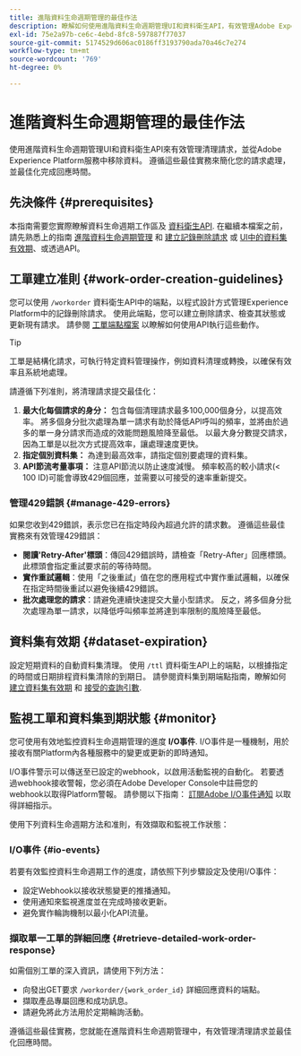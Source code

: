 ```yaml
---
title: 進階資料生命週期管理的最佳作法
description: 瞭解如何使用進階資料生命週期管理UI和資料衛生API，有效管理Adobe Experience Platform中的資料衛生請求。 本指南涵蓋最佳實務，例如最大化每個請求的身分、指定個別資料集，以及注意API節流以防止速度變慢。 本檔案包含設定自動資料集清理的准則、如何監視工單狀態，以及詳細的回應擷取方法。 遵循這些實務來簡化您的請求處理，並最佳化回應時間。
exl-id: 75e2a97b-ce6c-4ebd-8fc8-597887f77037
source-git-commit: 5174529d606ac0186ff3193790ada70a46c7e274
workflow-type: tm+mt
source-wordcount: '769'
ht-degree: 0%

---
```


# 進階資料生命週期管理的最佳作法

使用進階資料生命週期管理UI和資料衛生API來有效管理清理請求，並從Adobe Experience Platform服務中移除資料。 遵循這些最佳實務來簡化您的請求處理，並最佳化完成回應時間。

## 先決條件 {#prerequisites}

本指南需要您實際瞭解資料生命週期工作區及 [資料衛生API](./api/overview.md). 在繼續本檔案之前，請先熟悉上的指南 [進階資料生命週期管理](./home.md) 和 [建立記錄刪除請求](./ui/record-delete.md) 或 [UI中的資料集有效期](./ui/dataset-expiration.md)、或透過API。

## 工單建立准則 {#work-order-creation-guidelines}

您可以使用 `/workorder` 資料衛生API中的端點，以程式設計方式管理Experience Platform中的記錄刪除請求。 使用此端點，您可以建立刪除請求、檢查其狀態或更新現有請求。 請參閱 [工單端點檔案](./api/workorder.md) 以瞭解如何使用API執行這些動作。

>[!TIP]
>
>工單是結構化請求，可執行特定資料管理操作，例如資料清理或轉換，以確保有效率且系統地處理。

請遵循下列准則，將清理請求提交最佳化：

1. **最大化每個請求的身分：** 包含每個清理請求最多100,000個身分，以提高效率。 將多個身分批次處理為單一請求有助於降低API呼叫的頻率，並將由於過多的單一身分請求而造成的效能問題風險降至最低。 以最大身分數提交請求，因為工單是以批次方式提高效率，讓處理速度更快。
2. **指定個別資料集：** 為達到最高效率，請指定個別要處理的資料集。
3. **API節流考量事項：** 注意API節流以防止速度減慢。 頻率較高的較小請求(&lt; 100 ID)可能會導致429個回應，並需要以可接受的速率重新提交。

### 管理429錯誤 {#manage-429-errors}

如果您收到429錯誤，表示您已在指定時段內超過允許的請求數。 遵循這些最佳實務來有效管理429錯誤：

- **閱讀&#39;Retry-After&#39;標頭**：傳回429錯誤時，請檢查「Retry-After」回應標頭。 此標頭會指定重試要求前的等待時間。
- **實作重試邏輯**：使用「之後重試」值在您的應用程式中實作重試邏輯，以確保在指定時間後重試以避免後續429錯誤。
- **批次處理您的請求**：請避免連續快速提交大量小型請求。 反之，將多個身分批次處理為單一請求，以降低呼叫頻率並將達到率限制的風險降至最低。

## 資料集有效期 {#dataset-expiration}

設定短期資料的自動資料集清理。 使用 `/ttl` 資料衛生API上的端點，以根據指定的時間或日期排程資料集清除的到期日。 請參閱資料集到期端點指南，瞭解如何 [建立資料集有效期](./api/dataset-expiration.md) 和 [接受的查詢引數](./api/dataset-expiration.md#query-params).

## 監視工單和資料集到期狀態 {#monitor}

您可使用有效地監控資料生命週期管理的進度 **I/O事件**. I/O事件是一種機制，用於接收有關Platform內各種服務中的變更或更新的即時通知。

I/O事件警示可以傳送至已設定的webhook，以啟用活動監視的自動化。 若要透過webhook接收警報，您必須在Adobe Developer Console中註冊您的webhook以取得Platform警報。 請參閱以下指南： [訂閱Adobe I/O事件通知](../observability/alerts/subscribe.md) 以取得詳細指示。

使用下列資料生命週期方法和准則，有效擷取和監視工作狀態：

### I/O事件 {#io-events}

若要有效監控資料生命週期工作的進度，請依照下列步驟設定及使用I/O事件：

- 設定Webhook以接收狀態變更的推播通知。
- 使用通知來監視進度並在完成時接收更新。
- 避免實作輪詢機制以最小化API流量。

### 擷取單一工單的詳細回應 {#retrieve-detailed-work-order-response}

如需個別工單的深入資訊，請使用下列方法：

- 向發出GET要求 `/workorder/{work_order_id}` 詳細回應資料的端點。
- 擷取產品專屬回應和成功訊息。
- 請避免將此方法用於定期輪詢活動。

遵循這些最佳實務，您就能在進階資料生命週期管理中，有效管理清理請求並最佳化回應時間。
